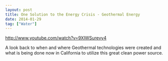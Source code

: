 ```yaml
---
layout: post
title: One Solution to the Energy Crisis - Geothermal Energy
date: 2014-01-29
tag: ["Water"]
---
```


http://www.youtube.com/watch?v=9XlWSurevy4  

A look back to when and where Geothermal technologies were created and what is being done now in California to utilize this great clean power source.